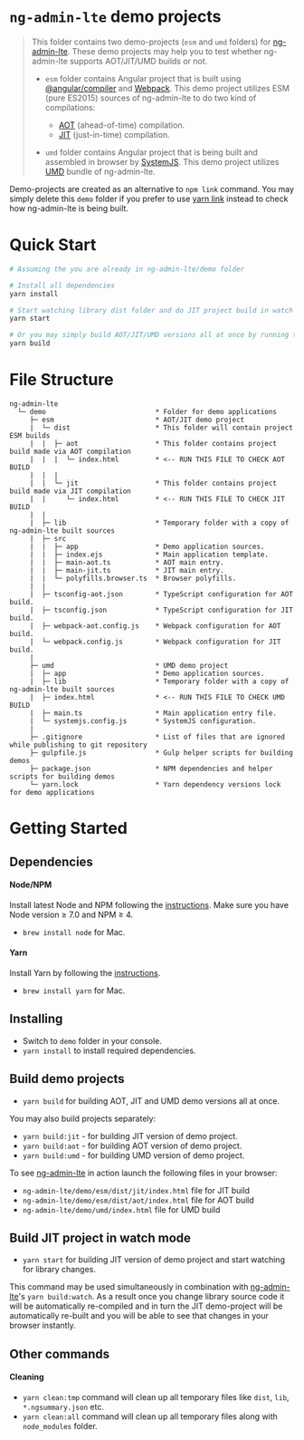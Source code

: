 # `ng-admin-lte` demo projects

> This folder contains two demo-projects (`esm` and `umd` folders) for [ng-admin-lte](https://github.com/arutkowski00/ng-admin-lte). These demo projects may help you to test whether ng-admin-lte supports AOT/JIT/UMD builds or not.
>
> - `esm` folder contains Angular project that is built using [@angular/compiler](https://www.npmjs.com/package/@angular/compiler) and [Webpack](https://webpack.js.org/). This demo project utilizes ESM (pure ES2015) sources of ng-admin-lte to do two kind of compilations:
>   - [AOT](https://angular.io/docs/ts/latest/cookbook/aot-compiler.html) (ahead-of-time) compilation.
>   - [JIT](https://angular.io/docs/ts/latest/cookbook/aot-compiler.html) (just-in-time) compilation.
>
> - `umd` folder contains Angular project that is being built and assembled in browser by [SystemJS](https://github.com/systemjs/systemjs). This demo project utilizes [UMD](https://github.com/umdjs/umd) bundle of ng-admin-lte.

Demo-projects are created as an alternative to `npm link` command. You may simply delete this `demo` folder if you prefer to use [yarn link](https://yarnpkg.com/en/docs/cli/link) instead to check how ng-admin-lte is being built.

# Quick Start

```bash
# Assuming the you are already in ng-admin-lte/demo folder

# Install all dependencies
yarn install

# Start watching library dist folder and do JIT project build in watch mode.
yarn start

# Or you may simply build AOT/JIT/UMD versions all at once by running the following command
yarn build
```

# File Structure

```
ng-admin-lte
  └─ demo                           * Folder for demo applications
     ├─ esm                         * AOT/JIT demo project
     |  └─ dist                     * This folder will contain project ESM builds
     |  |  ├─ aot                   * This folder contains project build made via AOT compilation
     |  |  |  └─ index.html         * <-- RUN THIS FILE TO CHECK AOT BUILD
     |  |  |
     |  |  └─ jit                   * This folder contains project build made via JIT compilation
     |  |     └─ index.html         * <-- RUN THIS FILE TO CHECK JIT BUILD
     |  |
     |  ├─ lib                      * Temporary folder with a copy of ng-admin-lte built sources
     |  ├─ src
     |  |  ├─ app                   * Demo application sources.
     |  |  ├─ index.ejs             * Main application template.
     |  |  ├─ main-aot.ts           * AOT main entry.
     |  |  ├─ main-jit.ts           * JIT main entry.
     |  |  └─ polyfills.browser.ts  * Browser polyfills.
     |  |
     |  ├─ tsconfig-aot.json        * TypeScript configuration for AOT build.
     |  ├─ tsconfig.json            * TypeScript configuration for JIT build.
     |  ├─ webpack-aot.config.js    * Webpack configuration for AOT build.
     |  └─ webpack.config.js        * Webpack configuration for JIT build.
     |   
     ├─ umd                         * UMD demo project
     |  ├─ app                      * Demo application sources.
     |  ├─ lib                      * Temporary folder with a copy of ng-admin-lte built sources
     |  ├─ index.html               * <-- RUN THIS FILE TO CHECK UMD BUILD
     |  ├─ main.ts                  * Main application entry file.
     |  └─ systemjs.config.js       * SystemJS configuration.
     |   
     ├─ .gitignore                  * List of files that are ignored while publishing to git repository
     ├─ gulpfile.js                 * Gulp helper scripts for building demos
     ├─ package.json                * NPM dependencies and helper scripts for building demos
     └─ yarn.lock                   * Yarn dependency versions lock for demo applications
```

# Getting Started

## Dependencies

#### Node/NPM
Install latest Node and NPM following the [instructions](https://nodejs.org/en/download/). Make sure you have Node version ≥ 7.0 and NPM ≥ 4.

- `brew install node` for Mac.

#### Yarn
Install Yarn by following the [instructions](https://yarnpkg.com/en/docs/install).

- `brew install yarn` for Mac.

## Installing
- Switch to `demo` folder in your console.
- `yarn install` to install required dependencies.

## Build demo projects
- `yarn build` for building AOT, JIT and UMD demo versions all at once.

You may also build projects separately:
- `yarn build:jit` - for building JIT version of demo project.
- `yarn build:aot` - for building AOT version of demo project.
- `yarn build:umd` - for building UMD version of demo project.

To see [ng-admin-lte](https://github.com/arutkowski00/ng-admin-lte) in action launch the following files in your browser:
- `ng-admin-lte/demo/esm/dist/jit/index.html` file for JIT build
- `ng-admin-lte/demo/esm/dist/aot/index.html` file for AOT build
- `ng-admin-lte/demo/umd/index.html` file for UMD build

## Build JIT project in watch mode
- `yarn start` for building JIT version of demo project and start watching for library changes.

This command may be used simultaneously in combination with [ng-admin-lte](https://github.com/arutkowski00/ng-admin-lte)'s `yarn build:watch`. As a result once you change library source code it will be automatically re-compiled and in turn the JIT demo-project will be automatically re-built and you will be able to see that changes in your browser instantly. 

## Other commands

#### Cleaning
- `yarn clean:tmp` command will clean up all temporary files like `dist`, `lib`, `*.ngsummary.json` etc.
- `yarn clean:all` command will clean up all temporary files along with `node_modules` folder. 
